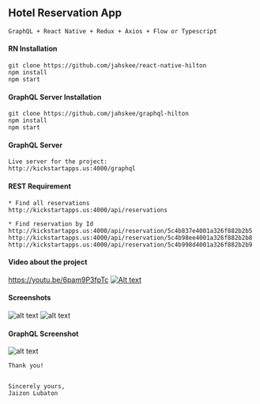 ## Hotel Reservation App

    GraphQL + React Native + Redux + Axios + Flow or Typescript

#### RN Installation 
    git clone https://github.com/jahskee/react-native-hilton
    npm install
    npm start

#### GraphQL Server Installation
    git clone https://github.com/jahskee/graphql-hilton
    npm install
    npm start
   
#### GraphQL Server
    Live server for the project:
    http://kickstartapps.us:4000/graphql
       
#### REST Requirement        
    * Find all reservations
    http://kickstartapps.us:4000/api/reservations
    
    * Find reservation by Id
    http://kickstartapps.us:4000/api/reservation/5c4b837e4001a326f882b2b5
    http://kickstartapps.us:4000/api/reservation/5c4b98ee4001a326f882b2b8
    http://kickstartapps.us:4000/api/reservation/5c4b998d4001a326f882b2b9
    
     
#### Video about the project
   https://youtu.be/6pam9P3fpTc
   [![Alt text](https://i.imgur.com/pVByW80.png)](https://youtu.be/6pam9P3fpTc)

#### Screenshots

   ![alt text](https://i.imgur.com/Qsf1Mvy.png)
   ![alt text](https://i.imgur.com/nTmJ3ge.png)

#### GraphQL Screenshot

   ![alt text](https://i.imgur.com/XkRWZyx.png)

    Thank you!
    
    
    Sincerely yours,
    Jaizon Lubaton
